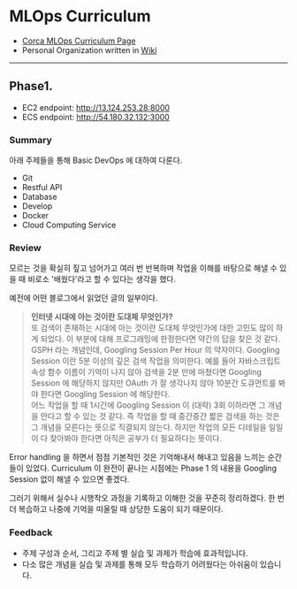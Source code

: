 # MLOps Curriculum

- [Corca MLOps Curriculum Page](https://www.notion.so/corcaai/b02752ee79af4cc1b22ca6f6dc05a418?v=288d1c05f05545aa97cb9ff11125a039)
- Personal Organization written in [Wiki](https://github.com/kshjessica/MLOpsCurriculum/wiki)

---

## Phase1.

- EC2 endpoint: http://13.124.253.28:8000
- ECS endpoint: http://54.180.32.132:3000

### Summary

아래 주제들을 통해 Basic DevOps 에 대하여 다룬다.

- Git
- Restful API
- Database
- Develop
- Docker
- Cloud Computing Service

### Review

모르는 것을 확실히 짚고 넘어가고 여러 번 반복하며 작업을 이해를 바탕으로 해낼 수 있을 때 비로소 '배웠다'라고 할 수 있다는 생각을 했다.

예전에 어떤 블로그에서 읽었던 글의 일부이다.

> **인터넷 시대에 아는 것이란 도대체 무엇인가?**  
> 또 검색이 존재하는 시대에 아는 것이란 도대체 무엇인가에 대한 고민도 많이 하게 되었다. 이 부분에 대해 프로그래밍에 한정한다면 약간의 답을 찾은 것 같다. GSPH 라는 개념인데, Googling Session Per Hour 의 약자이다. Googling Session 이란 5분 이상의 깊은 검색 작업을 의미한다. 예를 들어 자바스크립트 속성 함수 이름이 기억이 나지 않아 검색을 2분 만에 마쳤다면 Googling Session 에 해당하지 않지만 OAuth 가 잘 생각나지 않아 10분간 도큐먼트를 봐야 한다면 Googling Session 에 해당한다.  
> 어느 작업을 할 때 1시간에 Googling Session 이 (대략) 3회 이하라면 그 개념을 안다고 할 수 있는 것 같다. 즉 작업을 할 때 중간중간 짧은 검색을 하는 것은 그 개념을 모른다는 뜻으로 직결되지 않는다. 하지만 작업의 모든 디테일을 일일이 다 찾아봐야 한다면 아직은 공부가 더 필요하다는 뜻이다.

Error handling 을 하면서 점점 기본적인 것은 기억해내서 해내고 있음을 느끼는 순간들이 있었다. Curriculum 이 완전이 끝나는 시점에는 Phase 1 의 내용을 Googling Session 없이 해낼 수 있으면 좋겠다.

그러기 위해서 실수나 시행착오 과정을 기록하고 이해한 것을 꾸준히 정리하겠다. 한 번 더 복습하고 나중에 기억을 떠올릴 때 상당한 도움이 되기 때문이다.

### Feedback

- 주제 구성과 순서, 그리고 주제 별 실습 및 과제가 학습에 효과적입니다.
- 다소 많은 개념을 실습 및 과제를 통해 모두 학습하기 어려웠다는 아쉬움이 있습니다.
